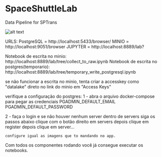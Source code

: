 # SpaceShuttleLab
Data Pipeline for SPTrans

![alt text](SpaceShuttle.jpg)


URLS:
PostgreSQL = http://localhost:5433/browser/
MINIO = http://localhost:9051/browser
JUPYTER = http://localhost:8889/lab?


Notebook de escrita no minio: http://localhost:8889/lab/tree/collect_to_raw.ipynb
Notebook de escrita no postgres(temporario): http://localhost:8889/lab/tree/temporary_write_postgresql.ipynb

se não funcionar a escrita no minio, tenta criar a accesskey como "datalake" direto no link do minio em "Access Keys"

verifique a configuração do postgres:
1 - abra o arquivo docker-compose para pegar as credenciais
      PGADMIN_DEFAULT_EMAIL
      PGADMIN_DEFAULT_PASSWORD

2 - faça o login e se não houver nenhum server dentro de servers siga os passos abaixo
    clique com o botão direito em servers
    depois clique em register
    depois clique em server...

    configure igual as imagens que to mandando no app.


Com todos os componentes rodando você já consegue executar os notebooks.
    